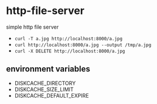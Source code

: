 # http-file-server
simple http file server

- `curl -T a.jpg http://localhost:8000/a.jpg`
- `curl http://localhost:8000/a.jpg --output /tmp/a.jpg`
- `curl -X DELETE http://localhost:8000/a.jpg`

## environment variables
- DISKCACHE_DIRECTORY
- DISKCACHE_SIZE_LIMIT
- DISKCACHE_DEFAULT_EXPIRE
